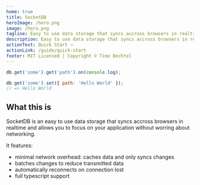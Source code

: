 ```yaml
---
home: true
title: SocketDB
heroImage: /hero.png
image: /hero.png
tagline: Easy to use data storage that syncs accross browsers in realtime.
description: Easy to use data storage that syncs accross browsers in realtime.
actionText: Quick Start →
actionLink: /guide/quick-start
footer: MIT Licensed | Copyright © Timo Bechtel
---
```


<!-- prettier-ignore -->
```js
db.get('some').get('path').on(console.log);

db.get('some').set({ path: 'Hello World' });
// => Hello World
```

## What this is

SocketDB is an easy to use data storage that syncs accross browsers in realtime
and allows you to focus on your application without worring about networking.

It features:

- minimal network overhead: caches data and only syncs changes
- batches changes to reduce transmitted data
- automatically reconnects on connection lost
- full typescript support
